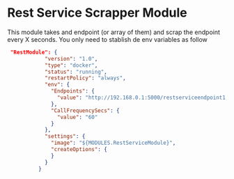 # Rest Service Scrapper Module

This module takes and endpoint (or array of them) and scrap the endpoint every X seconds. You only need to stablish de env variables as follow



```json
 "RestModule": {
            "version": "1.0",
            "type": "docker",
            "status": "running",
            "restartPolicy": "always",
            "env": {
              "Endpoints": {
                "value": "http://192.168.0.1:5000/restserviceendpoint1,http://192.168.0.1:5000/restserviceendpoint2"
              },
              "CallFrequencySecs": {
                "value": "60"
              }
            },
            "settings": {
              "image": "${MODULES.RestServiceModule}",
              "createOptions": {
              }
            }
          }
```